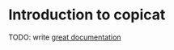 # Introduction to copicat

TODO: write [great documentation](http://jacobian.org/writing/what-to-write/)
